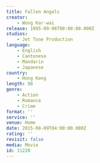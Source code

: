```yaml
---
title: Fallen Angels
creator:
    - Wong Kar-wai
release: 1995-09-06T00:00:00.000Z
studios:
    - Jet Tone Production
language:
    - English
    - Cantonese
    - Mandarin
    - Japanese
country:
    - Hong Kong
length: 98
genre:
    - Action
    - Romance
    - Crime
format: ''
service: ''
venue: Home
date: 2015-08-09T04:00:00.000Z
rating: ''
revisit: false
media: Movie
id: 11220
---
```



